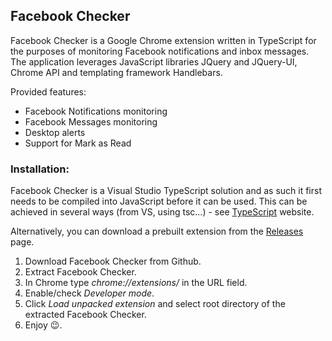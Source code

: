## Facebook Checker

Facebook Checker is a Google Chrome extension written in TypeScript for the purposes of monitoring Facebook notifications and inbox messages.
The application leverages JavaScript libraries JQuery and JQuery-UI, Chrome API and templating framework Handlebars.

Provided features:
* Facebook Notifications monitoring
* Facebook Messages monitoring
* Desktop alerts
* Support for Mark as Read

### Installation:

Facebook Checker is a Visual Studio TypeScript solution and as such it first needs to be compiled into JavaScript before it can be used. This can be achieved in several ways (from VS, using tsc...) - see [TypeScript](http://www.typescriptlang.org/) website. 

Alternatively, you can download a prebuilt extension from the [Releases](https://github.com/dedocibula/facebook-checker/releases) page.

1. Download Facebook Checker from Github.
2. Extract Facebook Checker.
3. In Chrome type _chrome://extensions/_ in the URL field.
4. Enable/check _Developer mode_.
5. Click _Load unpacked extension_ and select root directory of the extracted Facebook Checker.
6. Enjoy :wink:.
